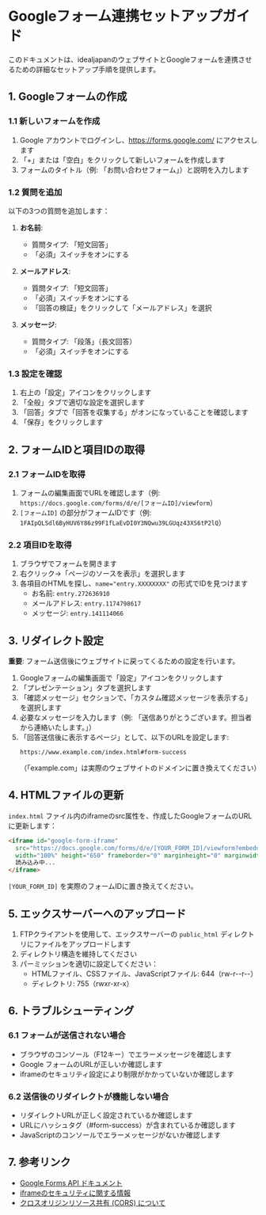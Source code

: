 # Googleフォーム連携セットアップガイド

このドキュメントは、idealjapanのウェブサイトとGoogleフォームを連携させるための詳細なセットアップ手順を提供します。

## 1. Googleフォームの作成

### 1.1 新しいフォームを作成

1. Google アカウントでログインし、https://forms.google.com/ にアクセスします
2. 「+」または「空白」をクリックして新しいフォームを作成します
3. フォームのタイトル（例: 「お問い合わせフォーム」）と説明を入力します

### 1.2 質問を追加

以下の3つの質問を追加します：

1. **お名前**:
   - 質問タイプ: 「短文回答」
   - 「必須」スイッチをオンにする

2. **メールアドレス**:
   - 質問タイプ: 「短文回答」 
   - 「必須」スイッチをオンにする
   - 「回答の検証」をクリックして「メールアドレス」を選択

3. **メッセージ**:
   - 質問タイプ: 「段落」（長文回答）
   - 「必須」スイッチをオンにする

### 1.3 設定を確認

1. 右上の「設定」アイコンをクリックします
2. 「全般」タブで適切な設定を選択します
3. 「回答」タブで「回答を収集する」がオンになっていることを確認します
4. 「保存」をクリックします

## 2. フォームIDと項目IDの取得

### 2.1 フォームIDを取得

1. フォームの編集画面でURLを確認します（例: `https://docs.google.com/forms/d/e/[フォームID]/viewform`）
2. `[フォームID]` の部分がフォームIDです（例: `1FAIpQLSdl6ByHUV6Y86z99F1fLaEvDI0Y3NQwu39LGUqz43XS6tP2lQ`）

### 2.2 項目IDを取得

1. ブラウザでフォームを開きます
2. 右クリック→「ページのソースを表示」を選択します
3. 各項目のHTMLを探し、`name="entry.XXXXXXXX"` の形式でIDを見つけます
   - お名前: `entry.272636910`
   - メールアドレス: `entry.1174798617`
   - メッセージ: `entry.141114066`

## 3. リダイレクト設定

**重要**: フォーム送信後にウェブサイトに戻ってくるための設定を行います。

1. Googleフォームの編集画面で「設定」アイコンをクリックします
2. 「プレゼンテーション」タブを選択します
3. 「確認メッセージ」セクションで、「カスタム確認メッセージを表示する」を選択します
4. 必要なメッセージを入力します（例: 「送信ありがとうございます。担当者から連絡いたします。」）
5. 「回答送信後に表示するページ」として、以下のURLを設定します:
   ```
   https://www.example.com/index.html#form-success
   ```
   （「example.com」は実際のウェブサイトのドメインに置き換えてください）

## 4. HTMLファイルの更新

`index.html` ファイル内のiframeのsrc属性を、作成したGoogleフォームのURLに更新します：

```html
<iframe id="google-form-iframe" 
  src="https://docs.google.com/forms/d/e/[YOUR_FORM_ID]/viewform?embedded=true" 
  width="100%" height="650" frameborder="0" marginheight="0" marginwidth="0">
  読み込み中...
</iframe>
```

`[YOUR_FORM_ID]` を実際のフォームIDに置き換えてください。

## 5. エックスサーバーへのアップロード

1. FTPクライアントを使用して、エックスサーバーの `public_html` ディレクトリにファイルをアップロードします
2. ディレクトリ構造を維持してください
3. パーミッションを適切に設定してください：
   - HTMLファイル、CSSファイル、JavaScriptファイル: 644（rw-r--r--）
   - ディレクトリ: 755（rwxr-xr-x）

## 6. トラブルシューティング

### 6.1 フォームが送信されない場合

- ブラウザのコンソール（F12キー）でエラーメッセージを確認します
- Google フォームのURLが正しいか確認します
- iframeのセキュリティ設定により制限がかかっていないか確認します

### 6.2 送信後のリダイレクトが機能しない場合

- リダイレクトURLが正しく設定されているか確認します
- URLにハッシュタグ（#form-success）が含まれているか確認します
- JavaScriptのコンソールでエラーメッセージがないか確認します

## 7. 参考リンク

- [Google Forms API ドキュメント](https://developers.google.com/forms/api/guides)
- [iframeのセキュリティに関する情報](https://developer.mozilla.org/ja/docs/Web/HTML/Element/iframe)
- [クロスオリジンリソース共有 (CORS) について](https://developer.mozilla.org/ja/docs/Web/HTTP/CORS)